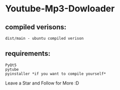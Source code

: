 # Youtube-Mp3-Dowloader

## compiled verisons:
```
dist/main - ubuntu compiled verison
```

## requirements:
```
PyQt5
pytube
pyinstaller *if you want to compile yourself*
```

Leave a Star and Follow for More :D
